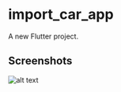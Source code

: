 # import_car_app

A new Flutter project.

## Screenshots

![alt text](https://user-images.githubusercontent.com/56687542/106298601-5ce1aa00-6254-11eb-852e-b3366b00e573.jpg)
